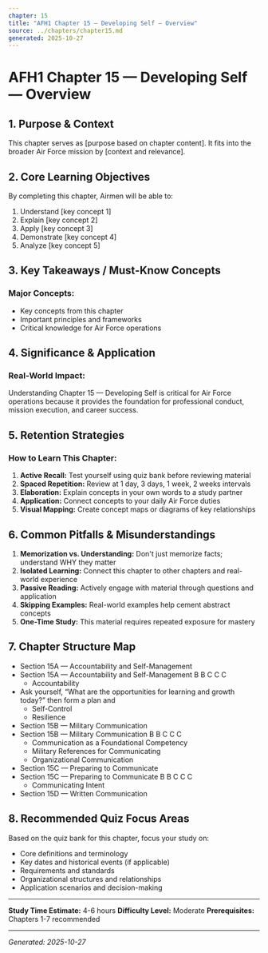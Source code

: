 ```yaml
---
chapter: 15
title: "AFH1 Chapter 15 — Developing Self — Overview"
source: ../chapters/chapter15.md
generated: 2025-10-27
---
```


# AFH1 Chapter 15 — Developing Self — Overview

## 1. Purpose & Context

This chapter serves as [purpose based on chapter content]. It fits into the broader Air Force mission by [context and relevance].

## 2. Core Learning Objectives

By completing this chapter, Airmen will be able to:

1. Understand [key concept 1]
2. Explain [key concept 2]
3. Apply [key concept 3]
4. Demonstrate [key concept 4]
5. Analyze [key concept 5]

## 3. Key Takeaways / Must-Know Concepts

### Major Concepts:

- Key concepts from this chapter
- Important principles and frameworks
- Critical knowledge for Air Force operations

## 4. Significance & Application

### Real-World Impact:

Understanding Chapter 15 — Developing Self is critical for Air Force operations because it provides the foundation for professional conduct, mission execution, and career success.

## 5. Retention Strategies

### How to Learn This Chapter:


1. **Active Recall:** Test yourself using quiz bank before reviewing material
2. **Spaced Repetition:** Review at 1 day, 3 days, 1 week, 2 weeks intervals
3. **Elaboration:** Explain concepts in your own words to a study partner
4. **Application:** Connect concepts to your daily Air Force duties
5. **Visual Mapping:** Create concept maps or diagrams of key relationships


## 6. Common Pitfalls & Misunderstandings


1. **Memorization vs. Understanding:** Don't just memorize facts; understand WHY they matter
2. **Isolated Learning:** Connect this chapter to other chapters and real-world experience
3. **Passive Reading:** Actively engage with material through questions and application
4. **Skipping Examples:** Real-world examples help cement abstract concepts
5. **One-Time Study:** This material requires repeated exposure for mastery


## 7. Chapter Structure Map

- Section 15A — Accountability and Self-Management
- Section 15A — Accountability and Self-Management B B C C C
  - Accountability
- Ask yourself, “What are the opportunities for learning and growth today?” then form a plan and
  - Self-Control
  - Resilience
- Section 15B — Military Communication
- Section 15B — Military Communication B B C C C
  - Communication as a Foundational Competency
  - Military References for Communicating
  - Organizational Communication
- Section 15C — Preparing to Communicate
- Section 15C — Preparing to Communicate B B C C C
  - Communicating Intent
- Section 15D — Written Communication

## 8. Recommended Quiz Focus Areas

Based on the quiz bank for this chapter, focus your study on:


- Core definitions and terminology
- Key dates and historical events (if applicable)
- Requirements and standards
- Organizational structures and relationships
- Application scenarios and decision-making


---

**Study Time Estimate:** 4-6 hours
**Difficulty Level:** Moderate
**Prerequisites:** Chapters 1-7 recommended

---

*Generated: 2025-10-27*
